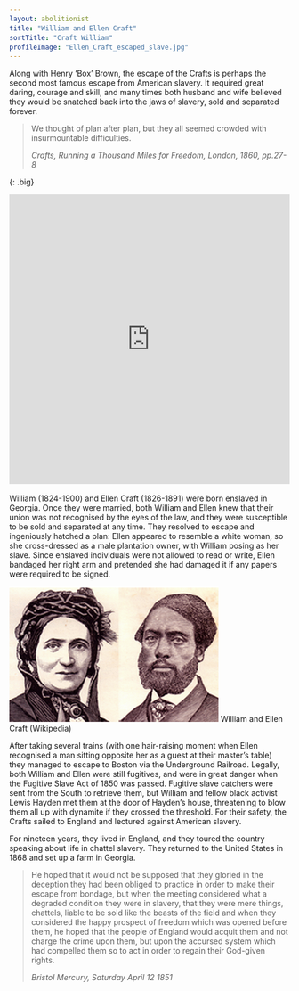 ```yaml
---
layout: abolitionist
title: "William and Ellen Craft"
sortTitle: "Craft William"
profileImage: "Ellen_Craft_escaped_slave.jpg"
---
```


Along with Henry ‘Box’ Brown, the escape of the Crafts is perhaps the second most famous escape from American slavery. It required great daring, courage and skill, and many times both husband and wife believed they would be snatched back into the jaws of slavery, sold and separated forever.

>We thought of plan after plan, but they all seemed crowded with insurmountable difficulties. 
> <footer><cite>Crafts, Running a Thousand Miles for Freedom, London, 1860, pp.27-8</cite></footer>
{: .big}

<iframe width="100%" height="520" frameborder="0" src="https://murray7872.carto.com/builder/8bfdb16f-b61c-453f-8f57-ff6bd119305c/embed" allowfullscreen webkitallowfullscreen mozallowfullscreen oallowfullscreen msallowfullscreen></iframe>

William (1824-1900) and Ellen Craft (1826-1891) were born enslaved in Georgia. Once they were married, both William and Ellen knew that their union was not recognised by the eyes of the law, and they were susceptible to be sold and separated at any time. They resolved to escape and ingeniously hatched a plan: Ellen appeared to resemble a white woman, so she cross-dressed as a male plantation owner, with William posing as her slave. Since enslaved individuals were not allowed to read or write, Ellen bandaged her right arm and pretended she had damaged it if any papers were required to be signed.

![Picture of William and Ellen Craft.](/img/Ellen_and_William_Craft.png)
<span class="caption text-muted">William and Ellen Craft (Wikipedia)</span>

After taking several trains (with one hair-raising moment when Ellen recognised a man sitting opposite her as a guest at their master’s table) they managed to escape to Boston via the Underground Railroad. Legally, both William and Ellen were still fugitives, and were in great danger when the Fugitive Slave Act of 1850 was passed. Fugitive slave catchers were sent from the South to retrieve them, but William and fellow black activist Lewis Hayden met them at the door of Hayden’s house, threatening to blow them all up with dynamite if they crossed the threshold. For their safety, the Crafts sailed to England and lectured against American slavery.

For nineteen years, they lived in England, and they toured the country speaking about life in chattel slavery. They returned to the United States in 1868 and set up a farm in Georgia.

>He hoped that it would not be supposed that they gloried in the deception they had been obliged to practice in order to make their escape from bondage, but when the meeting considered what a degraded condition they were in slavery, that they were mere things, chattels, liable to be sold like the beasts of the field and when they considered the happy prospect of freedom which was opened before them, he hoped that the people of England would acquit them and not charge the crime upon them, but upon the accursed system which had compelled them so to act in order to regain their God-given rights.
><footer><cite>Bristol Mercury, Saturday April 12 1851</cite></footer>
